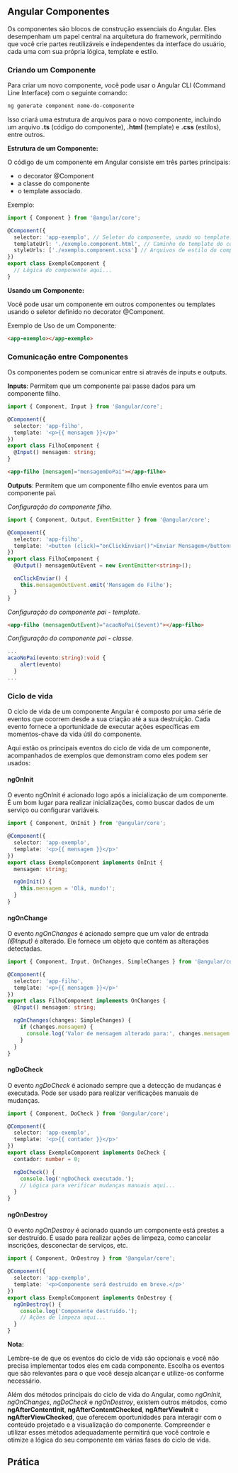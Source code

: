 ## Angular Componentes

Os componentes são blocos de construção essenciais do Angular.   Eles desempenham um papel central na arquitetura do framework, permitindo que você crie partes reutilizáveis e independentes da interface do usuário, cada uma com sua própria lógica, template e estilo.

### Criando um Componente

Para criar um novo componente, você pode usar o Angular CLI (Command Line Interface) com o seguinte comando:

```bash
ng generate component nome-do-componente
```

Isso criará uma estrutura de arquivos para o novo componente, incluindo um arquivo **.ts** (código do componente), **.html** (template) e **.css** (estilos), entre outros.

**Estrutura de um Componente:**

O código de um componente em Angular consiste em três partes principais: 

- o decorator @Component
- a classe do componente
- o template associado.

Exemplo:

```typescript
import { Component } from '@angular/core';

@Component({
  selector: 'app-exemplo', // Seletor do componente, usado no template.
  templateUrl: './exemplo.component.html', // Caminho do template do componente.
  styleUrls: ['./exemplo.component.scss'] // Arquivos de estilo do componente.
})
export class ExemploComponent {
  // Lógica do componente aqui...
}
```

**Usando um Componente:**

Você pode usar um componente em outros componentes ou templates usando o seletor definido no decorator @Component.

Exemplo de Uso de um Componente:

```html
<app-exemplo></app-exemplo>
```
### Comunicação entre Componentes

Os componentes podem se comunicar entre si através de inputs e outputs.

**Inputs**: Permitem que um componente pai passe dados para um componente filho.

```typescript
import { Component, Input } from '@angular/core';

@Component({
  selector: 'app-filho',
  template: '<p>{{ mensagem }}</p>'
})
export class FilhoComponent {
  @Input() mensagem: string;
}
```

```html
<app-filho [mensagem]="mensagemDoPai"></app-filho>
```

**Outputs**: Permitem que um componente filho envie eventos para um componente pai.

*Configuração do componente filho.*
```typescript
import { Component, Output, EventEmitter } from '@angular/core';

@Component({
  selector: 'app-filho',
  template: '<button (click)="onClickEnviar()">Enviar Mensagem</button>'
})
export class FilhoComponent {
  @Output() mensagemOutEvent = new EventEmitter<string>();

  onClickEnviar() {
    this.mensagemOutEvent.emit('Mensagem do Filho');
  }
}
```

*Configuração do componente pai - template.*
```html
<app-filho (mensagemOutEvent)="acaoNoPai($event)"></app-filho>
```

*Configuração do componente pai - classe.*
```typescript
...
acaoNoPai(evento:string):void {
    alert(evento)
  }
...
```
### Ciclo de vida 

O ciclo de vida de um componente Angular é composto por uma série de eventos que ocorrem desde a sua criação até a sua destruição.  Cada evento fornece a oportunidade de executar ações específicas em momentos-chave da vida útil do componente. 

Aqui estão os principais eventos do ciclo de vida de um componente, acompanhados de exemplos que demonstram como eles podem ser usados:

#### ngOnInit

O evento ngOnInit é acionado logo após a inicialização de um componente. É um bom lugar para realizar inicializações, como buscar dados de um serviço ou configurar variáveis.

```typescript
import { Component, OnInit } from '@angular/core';

@Component({
  selector: 'app-exemplo',
  template: '<p>{{ mensagem }}</p>'
})
export class ExemploComponent implements OnInit {
  mensagem: string;

  ngOnInit() {
    this.mensagem = 'Olá, mundo!';
  }
}
```

#### ngOnChange

O evento *ngOnChanges* é acionado sempre que um valor de entrada *(@Input)* é alterado. Ele fornece um objeto que contém as alterações detectadas.

```typescript
import { Component, Input, OnChanges, SimpleChanges } from '@angular/core';

@Component({
  selector: 'app-filho',
  template: '<p>{{ mensagem }}</p>'
})
export class FilhoComponent implements OnChanges {
  @Input() mensagem: string;

  ngOnChanges(changes: SimpleChanges) {
    if (changes.mensagem) {
      console.log('Valor de mensagem alterado para:', changes.mensagem.currentValue);
    }
  }
}
```

#### ngDoCheck

O evento *ngDoCheck* é acionado sempre que a detecção de mudanças é executada. Pode ser usado para realizar verificações manuais de mudanças.

```typescript
import { Component, DoCheck } from '@angular/core';

@Component({
  selector: 'app-exemplo',
  template: '<p>{{ contador }}</p>'
})
export class ExemploComponent implements DoCheck {
  contador: number = 0;

  ngDoCheck() {
    console.log('ngDoCheck executado.');
    // Lógica para verificar mudanças manuais aqui...
  }
}
```

#### ngOnDestroy

O evento *ngOnDestroy* é acionado quando um componente está prestes a ser destruído. É usado para realizar ações de limpeza, como cancelar inscrições, desconectar de serviços, etc.

```typescript
import { Component, OnDestroy } from '@angular/core';

@Component({
  selector: 'app-exemplo',
  template: '<p>Componente será destruído em breve.</p>'
})
export class ExemploComponent implements OnDestroy {
  ngOnDestroy() {
    console.log('Componente destruído.');
    // Ações de limpeza aqui...
  }
}
```

**Nota:**

Lembre-se de que os eventos do ciclo de vida são opcionais e você não precisa implementar todos eles em cada componente. Escolha os eventos que são relevantes para o que você deseja alcançar e utilize-os conforme necessário.

Além dos métodos principais do ciclo de vida do Angular, como *ngOnInit*, *ngOnChanges*, *ngDoCheck* e *ngOnDestroy*, existem outros métodos, como **ngAfterContentInit**, **ngAfterContentChecked**, **ngAfterViewInit** e **ngAfterViewChecked**, que oferecem oportunidades para interagir com o conteúdo projetado e a visualização do componente. Compreender e utilizar esses métodos adequadamente permitirá que você controle e otimize a lógica do seu componente em várias fases do ciclo de vida. 



## Prática 
